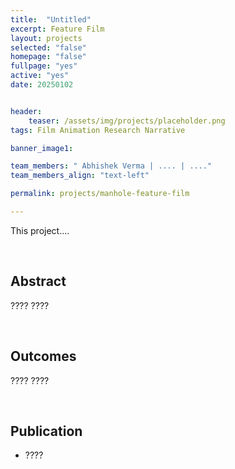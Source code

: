 ```yaml
---
title:  "Untitled"
excerpt: Feature Film
layout: projects   
selected: "false"
homepage: "false"
fullpage: "yes"
active: "yes"
date: 20250102


header:
    teaser: /assets/img/projects/placeholder.png
tags: Film Animation Research Narrative

banner_image1:

team_members: " Abhishek Verma | .... | ...."
team_members_align: "text-left"

permalink: projects/manhole-feature-film

---
```


This project....

<br>

## Abstract

????
????

<br>

## Outcomes

????
????

<br>

## Publication
- ????